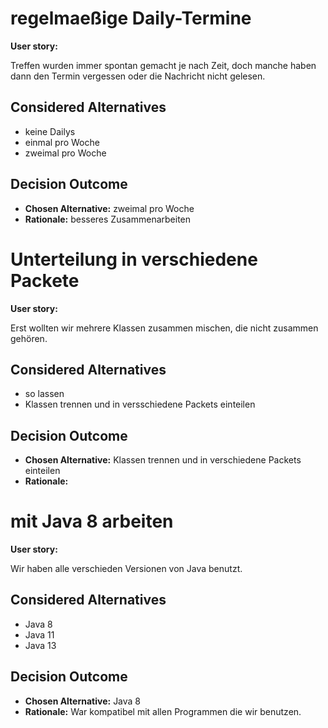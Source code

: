 # regelmaeßige Daily-Termine

**User story:**

Treffen wurden immer spontan gemacht je nach Zeit, doch manche haben dann den Termin vergessen oder die Nachricht nicht gelesen.

## Considered Alternatives

* keine Dailys
* einmal pro Woche
* zweimal pro Woche

## Decision Outcome

* **Chosen Alternative:** zweimal pro Woche
* **Rationale:** besseres Zusammenarbeiten


# Unterteilung in verschiedene Packete

**User story:**

Erst wollten wir mehrere Klassen zusammen mischen, die nicht zusammen gehören.

## Considered Alternatives

* so lassen
* Klassen trennen und in versschiedene Packets einteilen

## Decision Outcome

* **Chosen Alternative:** Klassen trennen und in verschiedene Packets einteilen
* **Rationale:** 


# mit Java 8 arbeiten

**User story:**

Wir haben alle verschieden Versionen von Java benutzt.

## Considered Alternatives

* Java 8
* Java 11
* Java 13

## Decision Outcome

* **Chosen Alternative:** Java 8
* **Rationale:** War kompatibel mit allen Programmen die wir benutzen.
